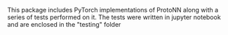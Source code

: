 This package includes PyTorch implementations of ProtoNN along with a series of tests performed on it.
The tests were written in jupyter notebook and are enclosed in the "testing" folder
